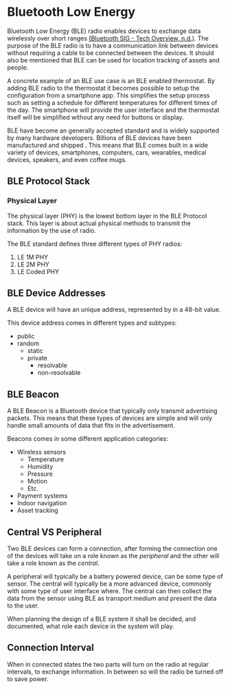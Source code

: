 # Bluetooth Low Energy

Bluetooth Low Energy (BLE) radio enables devices to exchange data wirelessly over short ranges [(Bluetooth SIG - Tech Overview, n.d.)](references.md#bluetooth-sig---tech-overview-no-date). The purpose of the BLE radio is to have a communication link between devices without requiring a cable to be connected between the devices. It should also be mentioned that BLE can be used for location tracking of assets and people.

A concrete example of an BLE use case is an BLE enabled thermostat. By adding BLE radio to the thermostat it becomes possible to setup the configuration from a smartphone app. This simplifies the setup process such as setting a schedule for different temperatures for different times of the day. The smartphone will provide the user interface and the thermostat itself will be simplified without any need for buttons or display.

BLE have become an generally accepted standard and is widely supported by many hardware developers. Billions of BLE devices have been manufactured and shipped . This means that BLE comes built in a wide variety of devices, smartphones, computers, cars, wearables, medical devices, speakers, and even coffee mugs.

## BLE Protocol Stack

### Physical Layer

The physical layer (PHY) is the lowest bottom layer in the BLE Protocol stack. This layer is about actual physical methods to transmit the information by the use of radio.

The BLE standard defines three different types of PHY radios:

1. LE 1M PHY
2. LE 2M PHY
3. LE Coded PHY

## BLE Device Addresses

A BLE device will have an unique address, represented by in a 48-bit value.

This device address comes in different types and subtypes:

- public
- random
  - static
  - private
    - resolvable
    - non-resolvable

## BLE Beacon

A BLE Beacon is a Bluetooth device that typically only transmit advertising packets. This means that these types of devices are simple and will only handle small amounts of data that fits in the advertisement.

Beacons comes in some different application categories:

- Wireless sensors
  - Temperature
  - Humidity
  - Pressure
  - Motion
  - Etc.
- Payment systems
- Indoor navigation
- Asset tracking

## Central VS Peripheral

Two BLE devices can form a connection, after forming the connection one of the devices will take on a role known as the *peripheral* and the other will take a role known as the *central*.

A peripheral will typically be a battery powered device, can be some type of sensor. The central will typically be a more advanced device, commonly with some type of user interface where. The central can then collect the data from the sensor using BLE as transport medium and present the data to the user.

When planning the design of a BLE system it shall be decided, and documented, what role each device in the system will play.

## Connection Interval

When in connected states the two parts will turn on the radio at regular intervals, to exchange information. In between so will the radio be turned off to save power.
